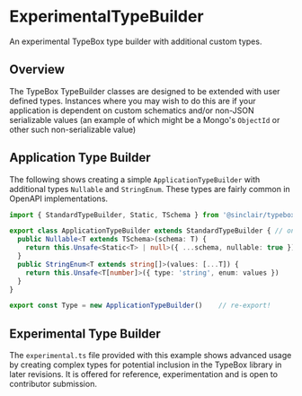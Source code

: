 # ExperimentalTypeBuilder

An experimental TypeBox type builder with additional custom types.

## Overview

The TypeBox TypeBuilder classes are designed to be extended with user defined types. Instances where you may wish to do this are if your application is dependent on custom schematics and/or non-JSON serializable values (an example of which might be a Mongo's `ObjectId` or other such non-serializable value)

## Application Type Builder

The following shows creating a simple `ApplicationTypeBuilder` with additional types `Nullable` and `StringEnum`. These types are fairly common in OpenAPI implementations.

```typescript
import { StandardTypeBuilder, Static, TSchema } from '@sinclair/typebox'

export class ApplicationTypeBuilder extends StandardTypeBuilder { // only JSON Schema types
  public Nullable<T extends TSchema>(schema: T) {
    return this.Unsafe<Static<T> | null>({ ...schema, nullable: true })
  }
  public StringEnum<T extends string[]>(values: [...T]) {
    return this.Unsafe<T[number]>({ type: 'string', enum: values })
  }
}

export const Type = new ApplicationTypeBuilder()    // re-export!
```

## Experimental Type Builder

The `experimental.ts` file provided with this example shows advanced usage by creating complex types for potential inclusion in the TypeBox library in later revisions. It is offered for reference, experimentation and is open to contributor submission.